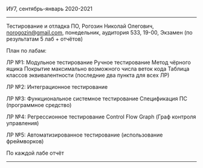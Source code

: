 ИУ7, сентябрь-январь 2020-2021

____________________________________
Тестирование и отладка ПО, 
Рогозин Николай Олегович, 
norogozin@gmail.com, 
понедельник, аудитория 533, 19-00, 
Экзамен (по результатам 5 лаб + отчëтов)

План по лабам:

ЛР №1:
Модульное тестирование
Ручное тестирование
Метод чёрного ящика
Покрытие максимально возможного числа веток кода
Таблица классов эквивалентности (последние два пункта для всех ЛР)

ЛР №2:
Интеграционное тестирование

ЛР №3:
Функциональное системное тестирование
Спецификация ПС (программное средство)

ЛР №4:
Регрессионное тестирование
Control Flow Graph (Граф контроля управления)

ЛР №5:
Автоматизированное тестирование (использование фреймворков)

По каждой лабе отчёт
____________________________________
